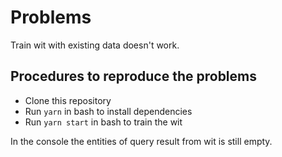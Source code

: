 # Problems

Train wit with existing data doesn't work.

## Procedures to reproduce the problems

- Clone this repository
- Run `yarn` in bash to install dependencies
- Run `yarn start` in bash to train the wit

In the console the entities of query result from wit is still empty.
